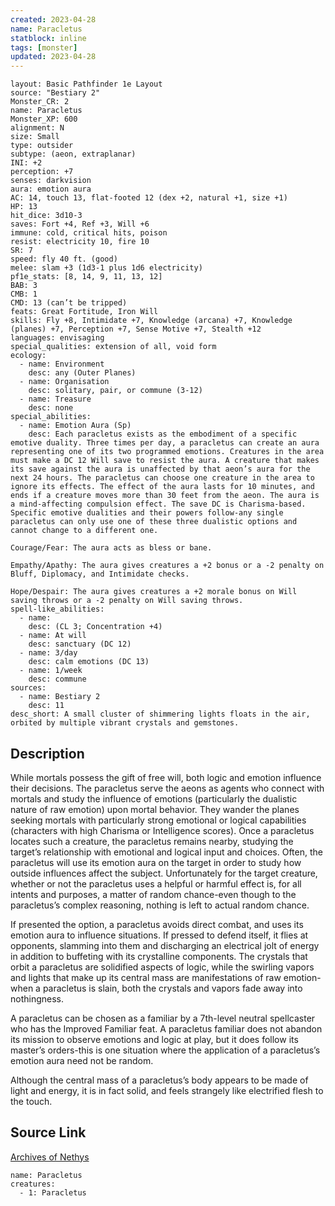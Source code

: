 ```yaml
---
created: 2023-04-28
name: Paracletus
statblock: inline
tags: [monster]
updated: 2023-04-28
---
```

```statblock
layout: Basic Pathfinder 1e Layout
source: "Bestiary 2"
Monster_CR: 2
name: Paracletus
Monster_XP: 600
alignment: N
size: Small
type: outsider
subtype: (aeon, extraplanar)
INI: +2
perception: +7
senses: darkvision
aura: emotion aura
AC: 14, touch 13, flat-footed 12 (dex +2, natural +1, size +1)
HP: 13
hit_dice: 3d10-3
saves: Fort +4, Ref +3, Will +6
immune: cold, critical hits, poison
resist: electricity 10, fire 10
SR: 7
speed: fly 40 ft. (good)
melee: slam +3 (1d3-1 plus 1d6 electricity)
pf1e_stats: [8, 14, 9, 11, 13, 12]
BAB: 3
CMB: 1
CMD: 13 (can’t be tripped)
feats: Great Fortitude, Iron Will
skills: Fly +8, Intimidate +7, Knowledge (arcana) +7, Knowledge (planes) +7, Perception +7, Sense Motive +7, Stealth +12
languages: envisaging
special_qualities: extension of all, void form
ecology:
  - name: Environment
    desc: any (Outer Planes)
  - name: Organisation
    desc: solitary, pair, or commune (3-12)
  - name: Treasure
    desc: none
special_abilities:
  - name: Emotion Aura (Sp)
    desc: Each paracletus exists as the embodiment of a specific emotive duality. Three times per day, a paracletus can create an aura representing one of its two programmed emotions. Creatures in the area must make a DC 12 Will save to resist the aura. A creature that makes its save against the aura is unaffected by that aeon’s aura for the next 24 hours. The paracletus can choose one creature in the area to ignore its effects. The effect of the aura lasts for 10 minutes, and ends if a creature moves more than 30 feet from the aeon. The aura is a mind-affecting compulsion effect. The save DC is Charisma-based. Specific emotive dualities and their powers follow-any single paracletus can only use one of these three dualistic options and cannot change to a different one. 

Courage/Fear: The aura acts as bless or bane. 

Empathy/Apathy: The aura gives creatures a +2 bonus or a -2 penalty on Bluff, Diplomacy, and Intimidate checks. 

Hope/Despair: The aura gives creatures a +2 morale bonus on Will saving throws or a -2 penalty on Will saving throws.
spell-like_abilities:
  - name:
    desc: (CL 3; Concentration +4)
  - name: At will
    desc: sanctuary (DC 12)
  - name: 3/day
    desc: calm emotions (DC 13)
  - name: 1/week
    desc: commune
sources:
  - name: Bestiary 2
    desc: 11
desc_short: A small cluster of shimmering lights floats in the air, orbited by multiple vibrant crystals and gemstones. 
```
## Description
While mortals possess the gift of free will, both logic and emotion influence their decisions. The paracletus serve the aeons as agents who connect with mortals and study the influence of emotions (particularly the dualistic nature of raw emotion) upon mortal behavior. They wander the planes seeking mortals with particularly strong emotional or logical capabilities (characters with high Charisma or Intelligence scores). Once a paracletus locates such a creature, the paracletus remains nearby, studying the target’s relationship with emotional and logical input and choices. Often, the paracletus will use its emotion aura on the target in order to study how outside influences affect the subject. Unfortunately for the target creature, whether or not the paracletus uses a helpful or harmful effect is, for all intents and purposes, a matter of random chance-even though to the paracletus’s complex reasoning, nothing is left to actual random chance. 

If presented the option, a paracletus avoids direct combat, and uses its emotion aura to influence situations. If pressed to defend itself, it flies at opponents, slamming into them and discharging an electrical jolt of energy in addition to buffeting with its crystalline components. The crystals that orbit a paracletus are solidified aspects of logic, while the swirling vapors and lights that make up its central mass are manifestations of raw emotion-when a paracletus is slain, both the crystals and vapors fade away into nothingness. 

A paracletus can be chosen as a familiar by a 7th-level neutral spellcaster who has the Improved Familiar feat. A paracletus familiar does not abandon its mission to observe emotions and logic at play, but it does follow its master’s orders-this is one situation where the application of a paracletus’s emotion aura need not be random. 

Although the central mass of a paracletus’s body appears to be made of light and energy, it is in fact solid, and feels strangely like electrified flesh to the touch.
## Source Link
[Archives of Nethys](https://aonprd.com/MonsterDisplay.aspx?ItemName=Paracletus)
```encounter-table
name: Paracletus
creatures:
  - 1: Paracletus
```
